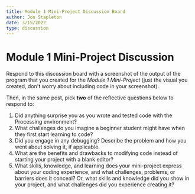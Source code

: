 ```yaml
---
title: Module 1 Mini-Project Discussion Board
author: Jon Stapleton 
date: 3/15/2022
type: discussion
---
```


# Module 1 Mini-Project Discussion

Respond to this discussion board with a screenshot of the output of the program that you created for the *Module 1 Mini-Project* (just the visual you created, don't worry about including code in your screenshot).

Then, in the same post, pick **two** of the reflective questions below to respond to:

1. Did anything surprise you as you wrote and tested code with the Processing environment?
2. What challenges do you imagine a beginner student might have when they first start learning to code?
3. Did you engage in any debugging? Describe the problem and how you went about solving it, if applicable. 
4. What are the benefits and drawbacks to modifying code instead of starting your project with a blank editor? 
5. What skills, knowledge, and learning does your mini-project express about your coding experience, and what challenges, problems, or barriers does it conceal? Or, what skills and knowledge did you show in your project, and what challenges did you experience creating it?
  




